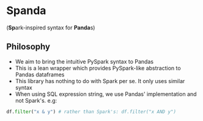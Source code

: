 # Spanda
(**Sp**ark-inspired syntax for **Panda**s)

## Philosophy
* We aim to bring the intuitive PySpark syntax to Pandas
* This is a lean wrapper which provides PySpark-like abstraction to Pandas dataframes
* This library has nothing to do with Spark per se. It only uses similar syntax
* When using SQL expression string, we use Pandas' implementation and not Spark's. e.g:
```python
df.filter("x & y") # rather than Spark's: df.filter("x AND y")
```
